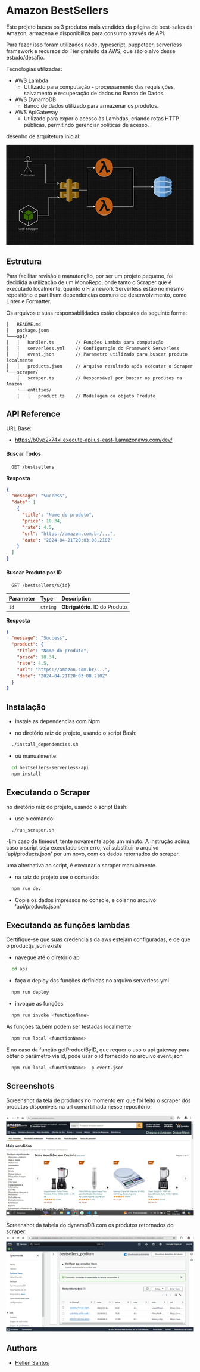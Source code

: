 # Amazon BestSellers

Este projeto busca os 3 produtos mais vendidos da página de best-sales da Amazon, armazena e disponibiliza para consumo através de API.

Para fazer isso foram utilizados node, typescript, puppeteer, serverless framework e recursos do Tier gratuito da AWS, que são o alvo desse estudo/desafio.

Tecnologias utilizadas:

- AWS Lambda
  - Utilizado para computação - processamento das requisições, salvamento e recuperação de dados no Banco de Dados.
- AWS DynamoDB
  - Banco de dados utilizado para armazenar os produtos.
- AWS ApiGateway
  - Utilizado para expor o acesso às Lambdas, criando rotas HTTP públicas, permitindo gerenciar políticas de acesso.
 
desenho de arquitetura inicial: 

![Desenho de arquitetura](https://github.com/knzt/bestsellers-serverless-api/blob/main/docs/arquitetura.jpeg)

## Estrutura

Para facilitar revisão e manutenção, por ser um projeto pequeno, foi decidida a utilização de um MonoRepo, onde tanto o Scraper que é executado localmente, quanto o Framework Serverless estão no mesmo repositório e partilham dependencias comuns de desenvolvimento, como Linter e Formatter.

Os arquivos e suas responsabilidades estão dispostos da seguinte forma:

```
│   README.md
│   package.json
└───api/
│   │   handler.ts        // Funções Lambda para computação
│   │   serverless.yml    // Configuração do Framework Serverless
│   │   event.json        // Parametro utilizado para buscar produto localmente
│   │   products.json     // Arquivo resultado após executar o Scraper
└───scraper/
    │   scraper.ts        // Responsável por buscar os produtos na Amazon
    └───entities/
    |   |   product.ts    // Modelagem do objeto Produto
```

## API Reference

URL Base:

- https://b0vp2k74xl.execute-api.us-east-1.amazonaws.com/dev/

#### Buscar Todos

```http
  GET /bestsellers
```

**Resposta**

```json
{
  "message": "Success",
  "data": [
    {
      "title": "Nome do produto",
      "price": 10.34,
      "rate": 4.5,
      "url": "https://amazon.com.br/...",
      "date": "2024-04-21T20:03:08.210Z"
    }
  ]
}
```

#### Buscar Produto por ID

```http
  GET /bestsellers/${id}
```

| Parameter | Type     | Description                    |
| :-------- | :------- | :----------------------------- |
| `id`      | `string` | **Obrigatório**. ID do Produto |

**Resposta**

```json
{
  "message": "Success",
  "product": {
    "title": "Nome do produto",
    "price": 10.34,
    "rate": 4.5,
    "url": "https://amazon.com.br/...",
    "date": "2024-04-21T20:03:08.210Z"
  }
}
```

## Instalação

- Instale as dependencias com Npm
  
- no diretório raiz do projeto, usando o script Bash:
 
```bash
  ./install_dependencies.sh
```
- ou manualmente:
```bash
  cd bestsellers-serverless-api
  npm install
```

## Executando o Scraper

no diretório raiz do projeto, usando o script Bash:

- use o comando:

```bash
  ./run_scraper.sh
```
-Em caso de timeout, tente novamente após um minuto.
A instrução acima, caso o script seja executado sem erro, vai substituir o arquivo 'api/products.json' por um novo, com os dados retornados do scraper.

uma alternativa ao script, é executar o scraper manualmente.

- na raiz do projeto use o comando:

```bash
  npm run dev
```
- Copie os dados impressos no console, e colar no arquivo 'api/products.json'

## Executando as funções lambdas

Certifique-se que suas credenciais da aws estejam configuradas, e de que o productjs.json existe

- navegue até o diretório api

```bash
  cd api
```
- faça o deploy das funções definidas no arquivo serverless.yml

```bash
  npm run deploy
```

- invoque as funções:

```bash
  npm run invoke <functionName>
```
As funções ta,bém podem ser testadas localmente

```bash
  npm run local <functionName>
```

E no caso da função getProductByID, que requer o uso o api gateway para obter o parâmetro via id, pode usar o id fornecido no arquivo event.json

```bash
  npm run local <functionName> -p event.json
```

## Screenshots
Screenshot da tela de produtos no momento em que foi feito o scraper dos produtos disponíveis na url comartilhada nesse repositório:

![Screenshot da tela de produtos no momento em que foi feito o scraper dos produtos disponíveis na url comartilhada nesse repositório](https://github.com/knzt/bestsellers-serverless-api/blob/main/docs/scraped_page.jpeg)

Screenshot da tabela do dynamoDB com os produtos retornados do scraper:
![Screenshot da tabela do dynamoDB com os produtos retornados do scraper](https://github.com/knzt/bestsellers-serverless-api/blob/main/docs/table.png)

## Authors

- [Hellen Santos](https://www.github.com/knzt)
